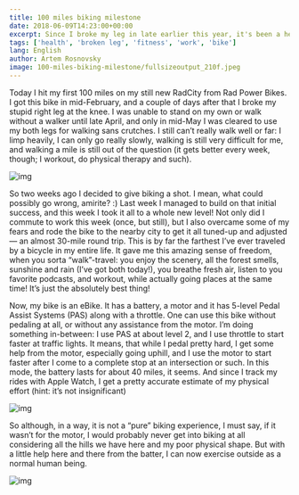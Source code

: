 ```yaml
---
title: 100 miles biking milestone
date: 2018-06-09T14:23:00+00:00
excerpt: Since I broke my leg in late earlier this year, it's been a hell of a ride. And just a few months late, I've hit 100 miles on bike.
tags: ['health', 'broken leg', 'fitness', 'work', 'bike']
lang: English
author: Artem Rosnovsky
image: 100-miles-biking-milestone/fullsizeoutput_210f.jpeg
---
```


Today I hit my first 100 miles on my still new RadCity from Rad Power Bikes. I got this bike in mid-February, and a couple of days after that I broke my stupid right leg at the knee. I was unable to stand on my own or walk without a walker until late April, and only in mid-May I was cleared to use my both legs for walking sans crutches. I still can’t really walk well or far: I limp heavily, I can only go really slowly, walking is still very difficult for me, and walking a mile is still out of the question (it gets better every week, though; I workout, do physical therapy and such).

![img](fullsizeoutput_210f.jpeg)

So two weeks ago I decided to give biking a shot. I mean, what could possibly go wrong, amirite? :) Last week I managed to build on that initial success, and this week I took it all to a whole new level! Not only did I commute to work this week (once, but still), but I also overcame some of my fears and rode the bike to the nearby city to get it all tuned-up and adjusted — an almost 30-mile round trip. This is by far the farthest I’ve ever traveled by a bicycle in my entire life. It gave me this amazing sense of freedom, when you sorta “walk”-travel: you enjoy the scenery, all the forest smells, sunshine and rain (I’ve got both today!), you breathe fresh air, listen to you favorite podcasts, and workout, while actually going places at the same time! It’s just the absolutely best thing!

Now, my bike is an eBike. It has a battery, a motor and it has 5-level Pedal Assist Systems (PAS) along with a throttle. One can use this bike without pedaling at all, or without any assistance from the motor. I’m doing something in-between: I use PAS at about level 2, and I use throttle to start faster at traffic lights. It means, that while I pedal pretty hard, I get some help from the motor, especially going uphill, and I use the motor to start faster after I come to a complete stop at an intersection or such. In this mode, the battery lasts for about 40 miles, it seems. And since I track my rides with Apple Watch, I get a pretty accurate estimate of my physical effort (hint: it’s not insignificant)

![img](PNG-image.jpg)

So although, in a way, it is not a “pure” biking experience, I must say, if it wasn’t for the motor, I would probably never get into biking at all considering all the hills we have here and my poor physical shape. But with a little help here and there from the batter, I can now exercise outside as a normal human being.

![img](img_2541.jpg)
